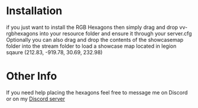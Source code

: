 # Installation
if you just want to install the RGB Hexagons then simply drag and drop vv-rgbhexagons into your resource folder and ensure it through your server.cfg
Optionally you can also drag and drop the contents of the showcasemap folder into the stream folder to load a showcase map located in legion sqaure (212.83, -919.78, 30.69, 232.98)

# Other Info
If you need help placing the hexagons feel free to message me on Discord or on my [Discord server](https://discord.gg/rVAc6YpPNg)
